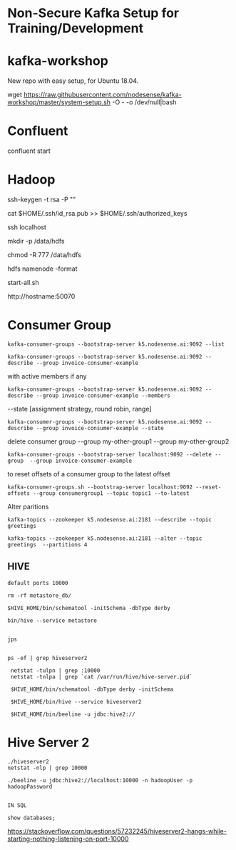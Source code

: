 # Non-Secure Kafka Setup for Training/Development

# kafka-workshop
New repo with easy setup, for Ubuntu 18.04.

wget https://raw.githubusercontent.com/nodesense/kafka-workshop/master/system-setup.sh -O - -o /dev/null|bash






# Confluent

confluent start

# Hadoop

ssh-keygen -t rsa -P ""

cat $HOME/.ssh/id_rsa.pub >> $HOME/.ssh/authorized_keys

ssh localhost


mkdir -p /data/hdfs

chmod -R 777 /data/hdfs

hdfs namenode -format



start-all.sh

http://hostname:50070


# Consumer Group


    kafka-consumer-groups --bootstrap-server k5.nodesense.ai:9092 --list

    kafka-consumer-groups --bootstrap-server k5.nodesense.ai:9092 --describe --group invoice-consumer-example

with active members if any

    kafka-consumer-groups --bootstrap-server k5.nodesense.ai:9092 --describe --group invoice-consumer-example --members

 --state [assignment strategy, round robin, range]
 
    kafka-consumer-groups --bootstrap-server k5.nodesense.ai:9092 --describe --group invoice-consumer-example --state 


delete consumer group --group my-other-group1 --group my-other-group2

    kafka-consumer-groups --bootstrap-server localhost:9092 --delete --group  --group invoice-consumer-example
 

to reset offsets of a consumer group to the latest offset

    kafka-consumer-groups.sh --bootstrap-server localhost:9092 --reset-offsets --group consumergroup1 --topic topic1 --to-latest


Alter paritions

    kafka-topics --zookeeper k5.nodesense.ai:2181 --describe --topic greetings  
    
    kafka-topics --zookeeper k5.nodesense.ai:2181 --alter --topic greetings  --partitions 4
    
## HIVE
    default ports 10000

    rm -rf metastore_db/

    $HIVE_HOME/bin/schematool -initSchema -dbType derby

    bin/hive --service metastore
    
    
    jps 
    
    
    ps -ef | grep hiveserver2
    
     netstat -tulpn | grep :10000
     netstat -tnlpa | grep `cat /var/run/hive/hive-server.pid`
     
     $HIVE_HOME/bin/schematool -dbType derby -initSchema
     
     $HIVE_HOME/bin/hive --service hiveserver2
     
     $HIVE_HOME/bin/beeline -u jdbc:hive2://

# Hive Server 2
    ./hiveserver2
    netstat -nlp | grep 10000
    
    ./beeline -u jdbc:hive2://localhost:10000 -n hadoopUser -p hadoopPassword
    
    
    IN SQL 
    
    show databases;
    
    

     
 https://stackoverflow.com/questions/57232245/hiveserver2-hangs-while-starting-nothing-listening-on-port-10000
 

